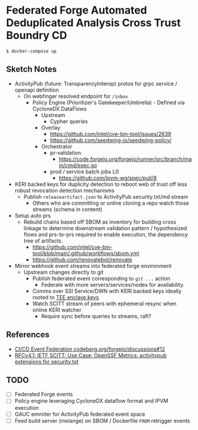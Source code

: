 # Federated Forge Automated Deduplicated Analysis Cross Trust Boundry CD

```console
$ docker-compose up
```

## Sketch Notes

- ActivityPub (future: TransparencyInterop) protos for grpc service / openapi definition
  - On webfinger resolved endpoint for `/inbox`
    - Policy Engine (Prioritizer's Gatekeeper/Umbrella) - Defined via CycloneDX DataFlows
      - Upstream
        - Cypher queries
      - Overlay
        - https://github.com/intel/cve-bin-tool/issues/2639
        - https://github.com/seedwing-io/seedwing-policy/
      - Orchestrator
        - pr-validation
          - https://code.forgejo.org/forgejo/runner/src/branch/main/cmd/exec.go
        - prod / service batch jobs L0
          - https://github.com/ipvm-wg/spec/pull/8
- KERI backed keys for duplicity detection to reboot web of trust off less robust revocation detection mechanisms
  - Publish `releaseartifact.json` to ActivityPub security.txt/md stream
    - Others who are committing or online cloning a repo watch those streams (schema in content)
- Setup auto prs
  - Rebuild chains based off SBOM as inventory for building cross linkage to determine downstream validation pattern / hypothesized flows and prs-to-prs required to enable execution, the dependency tree of artifacts.
    - https://github.com/intel/cve-bin-tool/blob/main/.github/workflows/sbom.yml
    - https://github.com/renovatebot/renovate
- Mirror webhook event streams into federated forge environment
  - Upstream changes directly to git
    - Publish federated event corresponding to `git ...` action
      - Federate with more servers/services/nodes for availability.
    - Comms over SSI Service/DWN with KERI backed keys ideally rooted to [TEE enclave keys](https://www.intel.com/content/www/us/en/developer/articles/technical/intel-trust-domain-extensions.html)
    - Watch SCITT stream of peers with ephemeral resync when online KERI watcher
      - Require sync before queries to streams, raft?

## References

- [CI/CD Event Federation codeberg.org/forgejo/discussions#12](https://codeberg.org/forgejo/discussions/issues/12)
- [RFCv4.1: IETF SCITT: Use Case: OpenSSF Metrics: activitypub extensions for security.txt](https://github.com/ietf-scitt/use-cases/blob/748597b37401bd59512bfedc80158b109eadda9b/openssf_metrics.md#openssf-metrics)

## TODO

- [ ] Federated Forge events
- [ ] Policy engine leveraging CycloneDX dataflow format and IPVM execution
- [ ] GAUC emmiter for ActivityPub federated event space
- [ ] Feed build server (melange) on SBOM / Dockerfile `FROM` retrigger events
